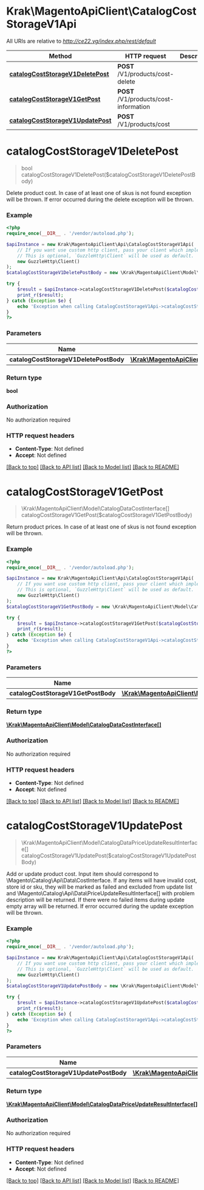 # Krak\MagentoApiClient\CatalogCostStorageV1Api

All URIs are relative to *http://ce22.vg/index.php/rest/default*

Method | HTTP request | Description
------------- | ------------- | -------------
[**catalogCostStorageV1DeletePost**](CatalogCostStorageV1Api.md#catalogCostStorageV1DeletePost) | **POST** /V1/products/cost-delete | 
[**catalogCostStorageV1GetPost**](CatalogCostStorageV1Api.md#catalogCostStorageV1GetPost) | **POST** /V1/products/cost-information | 
[**catalogCostStorageV1UpdatePost**](CatalogCostStorageV1Api.md#catalogCostStorageV1UpdatePost) | **POST** /V1/products/cost | 


# **catalogCostStorageV1DeletePost**
> bool catalogCostStorageV1DeletePost($catalogCostStorageV1DeletePostBody)



Delete product cost. In case of at least one of skus is not found exception will be thrown. If error occurred during the delete exception will be thrown.

### Example
```php
<?php
require_once(__DIR__ . '/vendor/autoload.php');

$apiInstance = new Krak\MagentoApiClient\Api\CatalogCostStorageV1Api(
    // If you want use custom http client, pass your client which implements `GuzzleHttp\ClientInterface`.
    // This is optional, `GuzzleHttp\Client` will be used as default.
    new GuzzleHttp\Client()
);
$catalogCostStorageV1DeletePostBody = new \Krak\MagentoApiClient\Model\CatalogCostStorageV1DeletePostBody(); // \Krak\MagentoApiClient\Model\CatalogCostStorageV1DeletePostBody | 

try {
    $result = $apiInstance->catalogCostStorageV1DeletePost($catalogCostStorageV1DeletePostBody);
    print_r($result);
} catch (Exception $e) {
    echo 'Exception when calling CatalogCostStorageV1Api->catalogCostStorageV1DeletePost: ', $e->getMessage(), PHP_EOL;
}
?>
```

### Parameters

Name | Type | Description  | Notes
------------- | ------------- | ------------- | -------------
 **catalogCostStorageV1DeletePostBody** | [**\Krak\MagentoApiClient\Model\CatalogCostStorageV1DeletePostBody**](../Model/CatalogCostStorageV1DeletePostBody.md)|  | [optional]

### Return type

**bool**

### Authorization

No authorization required

### HTTP request headers

 - **Content-Type**: Not defined
 - **Accept**: Not defined

[[Back to top]](#) [[Back to API list]](../../README.md#documentation-for-api-endpoints) [[Back to Model list]](../../README.md#documentation-for-models) [[Back to README]](../../README.md)

# **catalogCostStorageV1GetPost**
> \Krak\MagentoApiClient\Model\CatalogDataCostInterface[] catalogCostStorageV1GetPost($catalogCostStorageV1GetPostBody)



Return product prices. In case of at least one of skus is not found exception will be thrown.

### Example
```php
<?php
require_once(__DIR__ . '/vendor/autoload.php');

$apiInstance = new Krak\MagentoApiClient\Api\CatalogCostStorageV1Api(
    // If you want use custom http client, pass your client which implements `GuzzleHttp\ClientInterface`.
    // This is optional, `GuzzleHttp\Client` will be used as default.
    new GuzzleHttp\Client()
);
$catalogCostStorageV1GetPostBody = new \Krak\MagentoApiClient\Model\CatalogCostStorageV1GetPostBody(); // \Krak\MagentoApiClient\Model\CatalogCostStorageV1GetPostBody | 

try {
    $result = $apiInstance->catalogCostStorageV1GetPost($catalogCostStorageV1GetPostBody);
    print_r($result);
} catch (Exception $e) {
    echo 'Exception when calling CatalogCostStorageV1Api->catalogCostStorageV1GetPost: ', $e->getMessage(), PHP_EOL;
}
?>
```

### Parameters

Name | Type | Description  | Notes
------------- | ------------- | ------------- | -------------
 **catalogCostStorageV1GetPostBody** | [**\Krak\MagentoApiClient\Model\CatalogCostStorageV1GetPostBody**](../Model/CatalogCostStorageV1GetPostBody.md)|  | [optional]

### Return type

[**\Krak\MagentoApiClient\Model\CatalogDataCostInterface[]**](../Model/CatalogDataCostInterface.md)

### Authorization

No authorization required

### HTTP request headers

 - **Content-Type**: Not defined
 - **Accept**: Not defined

[[Back to top]](#) [[Back to API list]](../../README.md#documentation-for-api-endpoints) [[Back to Model list]](../../README.md#documentation-for-models) [[Back to README]](../../README.md)

# **catalogCostStorageV1UpdatePost**
> \Krak\MagentoApiClient\Model\CatalogDataPriceUpdateResultInterface[] catalogCostStorageV1UpdatePost($catalogCostStorageV1UpdatePostBody)



Add or update product cost. Input item should correspond to \\Magento\\Catalog\\Api\\Data\\CostInterface. If any items will have invalid cost, store id or sku, they will be marked as failed and excluded from update list and \\Magento\\Catalog\\Api\\Data\\PriceUpdateResultInterface[] with problem description will be returned. If there were no failed items during update empty array will be returned. If error occurred during the update exception will be thrown.

### Example
```php
<?php
require_once(__DIR__ . '/vendor/autoload.php');

$apiInstance = new Krak\MagentoApiClient\Api\CatalogCostStorageV1Api(
    // If you want use custom http client, pass your client which implements `GuzzleHttp\ClientInterface`.
    // This is optional, `GuzzleHttp\Client` will be used as default.
    new GuzzleHttp\Client()
);
$catalogCostStorageV1UpdatePostBody = new \Krak\MagentoApiClient\Model\CatalogCostStorageV1UpdatePostBody(); // \Krak\MagentoApiClient\Model\CatalogCostStorageV1UpdatePostBody | 

try {
    $result = $apiInstance->catalogCostStorageV1UpdatePost($catalogCostStorageV1UpdatePostBody);
    print_r($result);
} catch (Exception $e) {
    echo 'Exception when calling CatalogCostStorageV1Api->catalogCostStorageV1UpdatePost: ', $e->getMessage(), PHP_EOL;
}
?>
```

### Parameters

Name | Type | Description  | Notes
------------- | ------------- | ------------- | -------------
 **catalogCostStorageV1UpdatePostBody** | [**\Krak\MagentoApiClient\Model\CatalogCostStorageV1UpdatePostBody**](../Model/CatalogCostStorageV1UpdatePostBody.md)|  | [optional]

### Return type

[**\Krak\MagentoApiClient\Model\CatalogDataPriceUpdateResultInterface[]**](../Model/CatalogDataPriceUpdateResultInterface.md)

### Authorization

No authorization required

### HTTP request headers

 - **Content-Type**: Not defined
 - **Accept**: Not defined

[[Back to top]](#) [[Back to API list]](../../README.md#documentation-for-api-endpoints) [[Back to Model list]](../../README.md#documentation-for-models) [[Back to README]](../../README.md)

